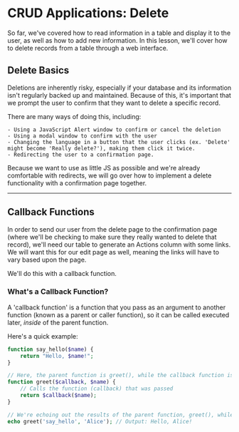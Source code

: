 # CRUD Applications: Delete

So far, we've covered how to read information in a table and display it to the user, as well as how to add new information. In this lesson, we'll cover how to delete records from a table through a web interface. 

## Delete Basics

Deletions are inherently risky, especially if your database and its information isn't regularly backed up and maintained. Because of this, it's important that we prompt the user to confirm that they want to delete a specific record. 

There are many ways of doing this, including: 

    - Using a JavaScript Alert window to confirm or cancel the deletion
    - Using a modal window to confirm with the user
    - Changing the language in a button that the user clicks (ex. 'Delete' might become 'Really delete?'), making them click it twice. 
    - Redirecting the user to a confirmation page. 

Because we want to use as little JS as possible and we're already comfortable with redirects, we will go over how to implement a delete functionality with a confirmation page together. 

---

## Callback Functions

In order to send our user from the delete page to the confirmation page (where we'll be checking to make sure they really wanted to delete that record), we'll need our table to generate an Actions column with some links. We will want this for our edit page as well, meaning the links will have to vary based upon the page.

We'll do this with a callback function. 


### What's a Callback Function?

A 'callback function' is a function that you pass as an argument to another function (known as a parent or caller function), so it can be called executed later, _inside_ of the parent function.

Here's a quick example:

```PHP
function say_hello($name) {
    return "Hello, $name!";
}

// Here, the parent function is greet(), while the callback function is something the user determines when they make their initial call.
function greet($callback, $name) {
    // Calls the function (callback) that was passed
    return $callback($name);
}

// We're echoing out the results of the parent function, greet(), while the callback function is say_hello().
echo greet('say_hello', 'Alice'); // Output: Hello, Alice!
```
